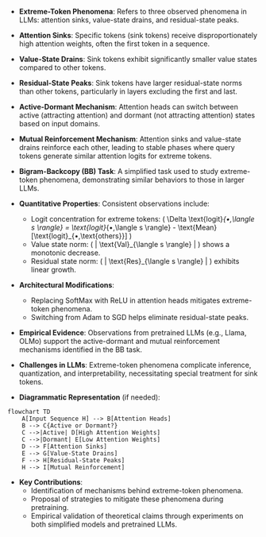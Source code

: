 - **Extreme-Token Phenomena**: Refers to three observed phenomena in LLMs: attention sinks, value-state drains, and residual-state peaks.
  
- **Attention Sinks**: Specific tokens (sink tokens) receive disproportionately high attention weights, often the first token in a sequence.

- **Value-State Drains**: Sink tokens exhibit significantly smaller value states compared to other tokens.

- **Residual-State Peaks**: Sink tokens have larger residual-state norms than other tokens, particularly in layers excluding the first and last.

- **Active-Dormant Mechanism**: Attention heads can switch between active (attracting attention) and dormant (not attracting attention) states based on input domains.

- **Mutual Reinforcement Mechanism**: Attention sinks and value-state drains reinforce each other, leading to stable phases where query tokens generate similar attention logits for extreme tokens.

- **Bigram-Backcopy (BB) Task**: A simplified task used to study extreme-token phenomena, demonstrating similar behaviors to those in larger LLMs.

- **Quantitative Properties**: Consistent observations include:
  - Logit concentration for extreme tokens: \( \Delta \text{logit}_{•,\langle s \rangle} = \text{logit}_{•,\langle s \rangle} - \text{Mean}[\text{logit}_{•,\text{others}}] \)
  - Value state norm: \( \| \text{Val}_{\langle s \rangle} \| \) shows a monotonic decrease.
  - Residual state norm: \( \| \text{Res}_{\langle s \rangle} \| \) exhibits linear growth.

- **Architectural Modifications**: 
  - Replacing SoftMax with ReLU in attention heads mitigates extreme-token phenomena.
  - Switching from Adam to SGD helps eliminate residual-state peaks.

- **Empirical Evidence**: Observations from pretrained LLMs (e.g., Llama, OLMo) support the active-dormant and mutual reinforcement mechanisms identified in the BB task.

- **Challenges in LLMs**: Extreme-token phenomena complicate inference, quantization, and interpretability, necessitating special treatment for sink tokens.

- **Diagrammatic Representation** (if needed):
```mermaid
flowchart TD
    A[Input Sequence H] --> B[Attention Heads]
    B --> C{Active or Dormant?}
    C -->|Active| D[High Attention Weights]
    C -->|Dormant| E[Low Attention Weights]
    D --> F[Attention Sinks]
    E --> G[Value-State Drains]
    F --> H[Residual-State Peaks]
    H --> I[Mutual Reinforcement]
```

- **Key Contributions**: 
  - Identification of mechanisms behind extreme-token phenomena.
  - Proposal of strategies to mitigate these phenomena during pretraining.
  - Empirical validation of theoretical claims through experiments on both simplified models and pretrained LLMs.